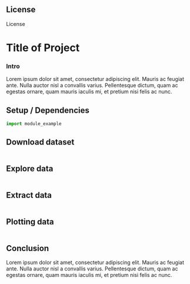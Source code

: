 ## License
License


# Title of Project

### Intro
Lorem ipsum dolor sit amet, consectetur adipiscing elit. Mauris ac feugiat ante. Nulla auctor nisl a convallis varius. Pellentesque dictum, quam ac egestas ornare, quam mauris iaculis mi, et pretium nisi felis ac nunc.

## Setup / Dependencies


```python
import module_example
```

## Download dataset


```python

```

## Explore data


```python

```

## Extract data


```python

```

## Plotting data


```python

```

## Conclusion

Lorem ipsum dolor sit amet, consectetur adipiscing elit. Mauris ac feugiat ante. Nulla auctor nisl a convallis varius. Pellentesque dictum, quam ac egestas ornare, quam mauris iaculis mi, et pretium nisi felis ac nunc.
